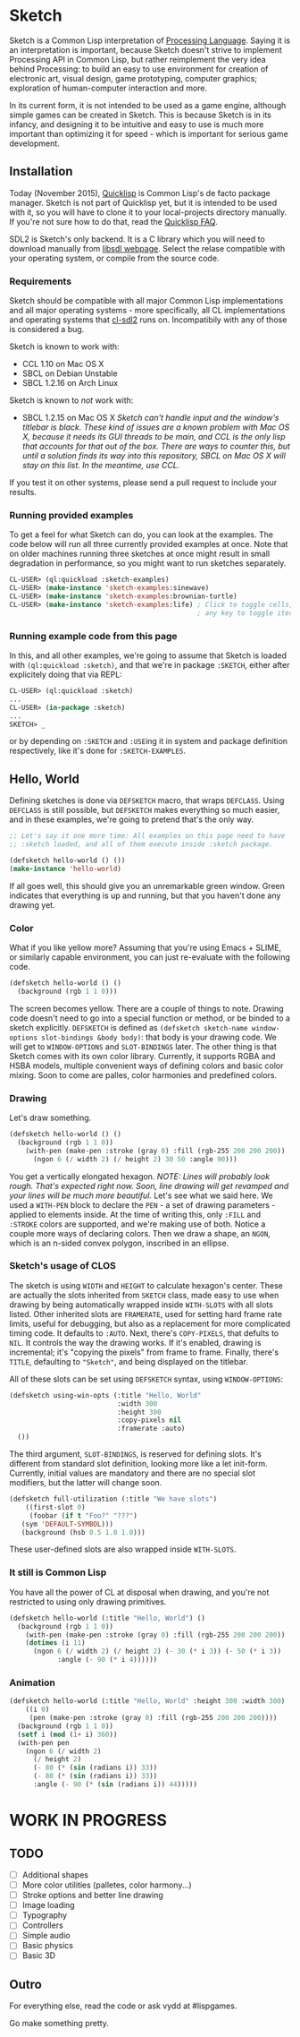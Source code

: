 # Sketch

Sketch is a Common Lisp interpretation of [Processing Language](https://processing.org). Saying it is an interpretation is important, because Sketch doesn't strive to implement Processing API in Common Lisp, but rather reimplement the very idea behind Processing: to build an easy to use environment for creation of electronic art, visual design, game prototyping, computer graphics; exploration of human-computer interaction and more.

In its current form, it is not intended to be used as a game engine, although simple games can be created in Sketch. This is because Sketch is in its infancy, and designing it to be intuitive and easy to use is much more important than optimizing it for speed - which is important for serious game development.

## Installation

Today (November 2015), [Quicklisp](https://www.quicklisp.org/beta/) is Common Lisp's de facto package manager. Sketch is not part of Quicklisp yet, but it is intended to be used with it, so you will have to clone it to your local-projects directory manually. If you're not sure how to do that, read the [Quicklisp FAQ](https://www.quicklisp.org/beta/faq.html).

SDL2 is Sketch's only backend. It is a C library which you will need to download manually from [libsdl webpage](https://www.libsdl.org/download-2.0.php). Select the relase compatible with your operating system, or compile from the source code.

### Requirements

Sketch should be compatible with all major Common Lisp implementations and all major operating systems - more specifically, all CL implementations and operating systems that [cl-sdl2](https://github.com/lispgames/cl-sdl2) runs on. Incompatibily with any of those is considered a bug.

Sketch is known to work with:

* CCL 1.10 on Mac OS X
* SBCL on Debian Unstable
* SBCL 1.2.16 on Arch Linux

Sketch is known to *not* work with:

* SBCL 1.2.15 on Mac OS X
  _Sketch can't handle input and the window's titlebar is black. These kind of issues are a known problem with Mac OS X, because it needs its GUI threads to be main, and CCL is the only lisp that accounts for that out of the box. There are ways to counter this, but until a solution finds its way into this repository, SBCL on Mac OS X will stay on this list. In the meantime, use CCL._

If you test it on other systems, please send a pull request to include your results.

### Running provided examples

To get a feel for what Sketch can do, you can look at the examples. The code below will run all three currently provided examples at once. Note that on older machines running three sketches at once might result in small degradation in performance, so you might want to run sketches separately.

```lisp
CL-USER> (ql:quickload :sketch-examples)
CL-USER> (make-instance 'sketch-examples:sinewave)
CL-USER> (make-instance 'sketch-examples:brownian-turtle)
CL-USER> (make-instance 'sketch-examples:life) ; Click to toggle cells,
	                                           ; any key to toggle iteration
```

### Running example code from this page

In this, and all other examples, we're going to assume that Sketch is loaded with `(ql:quickload :sketch)`, and that we're in package `:SKETCH`, either after explicitely doing that via REPL:

```lisp
CL-USER> (ql:quickload :sketch)
...
CL-USER> (in-package :sketch)
...
SKETCH> _

```

or by depending on `:SKETCH` and `:USE`ing it in system and package definition respectively, like it's done for `:SKETCH-EXAMPLES`.

## Hello, World

Defining sketches is done via `DEFSKETCH` macro, that wraps `DEFCLASS`. Using `DEFCLASS` is still possible, but `DEFSKETCH` makes everything so much easier, and in these examples, we're going to pretend that's the only way.

```lisp
;; Let's say it one more time: All examples on this page need to have
;; :sketch loaded, and all of them execute inside :sketch package.

(defsketch hello-world () ())
(make-instance 'hello-world)
```

If all goes well, this should give you an unremarkable green window. Green indicates that everything is up and running, but that you haven't done any drawing yet.

### Color

What if you like yellow more? Assuming that you're using Emacs + SLIME, or similarly capable environment, you can just re-evaluate with the following code.

```lisp
(defsketch hello-world () ()
  (background (rgb 1 1 0)))
```

The screen becomes yellow. There are a couple of things to note. Drawing code doesn't need to go into a special function or method, or be binded to a sketch explicitly. `DEFSKETCH` is defined as `(defsketch sketch-name window-options slot-bindings &body body)`: that body is your drawing code. We will get to `WINDOW-OPTIONS` and `SLOT-BINDINGS` later. The other thing is that Sketch comes with its own color library. Currently, it supports RGBA and HSBA models, multiple convenient ways of defining colors and basic color mixing. Soon to come are palles, color harmonies and predefined colors.

### Drawing

Let's draw something.

```lisp
(defsketch hello-world () ()
  (background (rgb 1 1 0))
    (with-pen (make-pen :stroke (gray 0) :fill (rgb-255 200 200 200))
      (ngon 6 (/ width 2) (/ height 2) 30 50 :angle 90)))
```

You get a vertically elongated hexagon. _NOTE: Lines will probably look rough. That's expected right now. Soon, line drawing will get revamped and your lines will be much more beautiful._ Let's see what we said here. We used a `WITH-PEN` block to declare the `PEN` - a set of drawing parameters - applied to elements inside. At the time of writing this, only `:FILL` and `:STROKE` colors are supported, and we're making use of both. Notice a couple more ways of declaring colors. Then we draw a shape, an `NGON`, which is an n-sided convex polygon, inscribed in an ellipse.

### Sketch's usage of CLOS

The sketch is using `WIDTH` and `HEIGHT` to calculate hexagon's center. These are actually the slots inherited from `SKETCH` class, made easy to use when drawing by being automatically wrapped inside `WITH-SLOTS` with all slots listed. Other inherited slots are `FRAMERATE`, used for setting hard frame rate limits, useful for debugging, but also as a replacement for more complicated timing code. It defaults to `:AUTO`. Next, there's `COPY-PIXELS`, that defults to `NIL`. It controls the way the drawing works. If it's enabled, drawing is incremental; it's "copying the pixels" from frame to frame. Finally, there's `TITLE`, defaulting to `"Sketch"`, and being displayed on the titlebar.

All of these slots can be set using `DEFSKETCH` syntax, using `WINDOW-OPTIONS`:

```lisp
(defsketch using-win-opts (:title "Hello, World"
                           :width 300
                           :height 300
						   :copy-pixels nil
						   :framerate :auto)
  ())
```

The third argument, `SLOT-BINDINGS`, is reserved for defining slots. It's different from standard slot definition, looking more like a let init-form. Currently, initial values are mandatory and there are no special slot modifiers, but the latter will change soon.

```lisp
(defsketch full-utilization (:title "We have slots")
    ((first-slot 0)
     (foobar (if t "Foo?" "???")
   (sym 'DEFAULT-SYMBOL)))
   (background (hsb 0.5 1.0 1.0)))
```

These user-defined slots are also wrapped inside `WITH-SLOTS`.

### It still is Common Lisp

You have all the power of CL at disposal when drawing, and you're not restricted to using only drawing primitives.

```lisp
(defsketch hello-world (:title "Hello, World") ()
  (background (rgb 1 1 0))
    (with-pen (make-pen :stroke (gray 0) :fill (rgb-255 200 200 200))
    (dotimes (i 11)
      (ngon 6 (/ width 2) (/ height 2) (- 30 (* i 3)) (- 50 (* i 3))
            :angle (- 90 (* i 4))))))
```

### Animation

```lisp
(defsketch hello-world (:title "Hello, World" :height 300 :width 300)
    ((i 0)
     (pen (make-pen :stroke (gray 0) :fill (rgb-255 200 200 200))))
  (background (rgb 1 1 0))
  (setf i (mod (1+ i) 360))
  (with-pen pen
    (ngon 6 (/ width 2)
	  (/ height 2)
	  (- 80 (* (sin (radians i)) 33))
	  (- 80 (* (sin (radians i)) 33))
	  :angle (- 90 (* (sin (radians i)) 44)))))
```
# WORK IN PROGRESS

## TODO

- [ ] Additional shapes
- [ ] More color utilities (palletes, color harmony...)
- [ ] Stroke options and better line drawing
- [ ] Image loading
- [ ] Typography
- [ ] Controllers
- [ ] Simple audio
- [ ] Basic physics
- [ ] Basic 3D

## Outro

For everything else, read the code or ask vydd at #lispgames. 

Go make something pretty.

